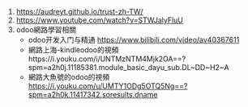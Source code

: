 1. https://audreyt.github.io/trust-zh-TW/
2. https://www.youtube.com/watch?v=STWJalyFluU
3. odoo網路學習相關
   + odoo开发入门与精通 https://www.bilibili.com/video/av40367611
   + 網路上海-kindleodoo的視頻https://i.youku.com/i/UNTMzNTM4Mjk2OA==?spm=a2h0j.11185381.module_basic_dayu_sub.DL~DD~H2~A
   + 網路大魚號的odoo的視頻 https://i.youku.com/u/UMTY1ODg5OTQ5Ng==?spm=a2h0k.11417342.soresults.dname
